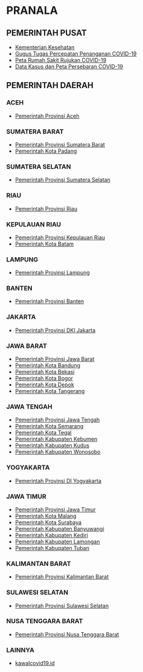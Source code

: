 <!--
  Title: Pranala | COVID-19
  Description: Daftar situs yang menyajikan informasi tanggap COVID-19 milik Pemerintah Pusat, Pemerintah Daerah, dan lainnya.
  Author: hanifmu.com
  -->

# PRANALA

## PEMERINTAH PUSAT

-   [Kementerian Kesehatan](https://infeksiemerging.kemkes.go.id/)
-   [Gugus Tugas Percepatan Penanganan COVID-19](https://www.covid19.go.id/)
-   [Peta Rumah Sakit Rujukan COVID-19](https://bnpb-inacovid19.hub.arcgis.com/app/rumah-sakit-rujukan-penanganan-covid-19)
-   [Data Kasus dan Peta Persebaran COVID-19](https://experience.arcgis.com/experience/57237ebe9c5b4b1caa1b93e79c920338)

## PEMERINTAH DAERAH

### ACEH

-   [Pemerintah Provinsi Aceh](https://covid19.acehprov.go.id/)

### SUMATERA BARAT

-   [Pemerintah Provinsi Sumatera Barat](https://corona.sumbarprov.go.id/)
-   [Pemerintah Kota Padang](https://dinkes.padang.go.id/)

### SUMATERA SELATAN

-   [Pemerintah Provinsi Sumatera Selatan](http://corona.sumselprov.go.id/index.php?module=home&id=1)

### RIAU

-   [Pemerintah Provinsi Riau](https://corona.riau.go.id/)

### KEPULAUAN RIAU

-   [Pemerintah Provinsi Kepulauan Riau](https://corona.kepriprov.go.id/)
-   [Pemerintah Kota Batam](https://lawancorona.batam.go.id/)

### LAMPUNG

-   [Pemerintah Provinsi Lampung](http://geoportal.lampungprov.go.id/corona/)

### BANTEN

-   [Pemerintah Provinsi Banten](https://infocorona.bantenprov.go.id/)

### JAKARTA

-   [Pemerintah Provinsi DKI Jakarta](https://corona.jakarta.go.id/)

### JAWA BARAT

-   [Pemerintah Provinsi Jawa Barat](https://pikobar.jabarprov.go.id/)
-   [Pemerintah Kota Bandung](https://covid19.bandung.go.id/)
-   [Pemerintah Kota Bekasi](http://corona.bekasikota.go.id/)
-   [Pemerintah Kota Bogor](http://www.covid19.kotabogor.go.id/)
-   [Pemerintah Kota Depok](http://ccc-19.depok.go.id/)
-   [Pemerintah Kota Tangerang](https://maps.tangerangkota.go.id/corona/)

### JAWA TENGAH

-   [Pemerintah Provinsi Jawa Tengah](https://corona.jatengprov.go.id/)
-   [Pemerintah Kota Semarang](https://siagacorona.semarangkota.go.id/)
-   [Pemerintah Kota Tegal](https://corona.tegalkota.go.id/)
-   [Pemerintah Kabupaten Kebumen](https://corona.kebumenkab.go.id/)
-   [Pemerintah Kabupaten Kudus](http://corona.kuduskab.go.id/)
-   [Pemerintah Kabupaten Wonosobo](https://corona.wonosobokab.go.id/)

### YOGYAKARTA

-   [Pemerintah Provinsi DI Yogyakarta](https://corona.jogjaprov.go.id/)

### JAWA TIMUR

-   [Pemerintah Provinsi Jawa Timur](https://infocovid19.jatimprov.go.id/)
-   [Pemerintah Kota Malang](http://coronadetektor.malangkota.go.id/)
-   [Pemerintah Kota Surabaya](https://lawancovid-19.surabaya.go.id/)
-   [Pemerintah Kabupaten Banyuwangi](https://corona.banyuwangikab.go.id/)
-   [Pemerintah Kabupaten Kediri](https://covid19.kedirikab.go.id/)
-   [Pemerintah Kabupaten Lamongan](https://lamongankab.go.id/dinkes/)
-   [Pemerintah Kabupaten Tuban](https://tubankab.go.id/page/informasi-tentang-virus-corona-covid-19)

### KALIMANTAN BARAT

-   [Pemerintah Provinsi Kalimantan Barat](https://dinkes.kalbarprov.go.id/covid-19/)

### SULAWESI SELATAN

-   [Pemerintah Provinsi Sulawesi Selatan](https://covid19.sulselprov.go.id/)

### NUSA TENGGARA BARAT

-   [Pemerintah Provinsi Nusa Tenggara Barat](https://corona.ntbprov.go.id/)

### LAINNYA

-   [kawalcovid19.id](https://kawalcovid19.id/)
